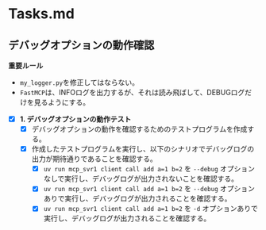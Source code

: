 # Tasks.md

## デバッグオプションの動作確認

**重要ルール**

- `my_logger.py`を修正してはならない。
- `FastMCP`は、INFOログを出力するが、それは読み飛ばして、DEBUGログだけを見るようにする。

- [x] **1. デバッグオプションの動作テスト**
  - [x] デバッグオプションの動作を確認するためのテストプログラムを作成する。
  - [x] 作成したテストプログラムを実行し、以下のシナリオでデバッグログの出力が期待通りであることを確認する。
    - [x] `uv run mcp_svr1 client call add a=1 b=2` を `--debug` オプションなしで実行し、デバッグログが出力されないことを確認する。
    - [x] `uv run mcp_svr1 client call add a=1 b=2` を `--debug` オプションありで実行し、デバッグログが出力されることを確認する。
    - [x] `uv run mcp_svr1 client call add a=1 b=2` を `-d` オプションありで実行し、デバッグログが出力されることを確認する。
